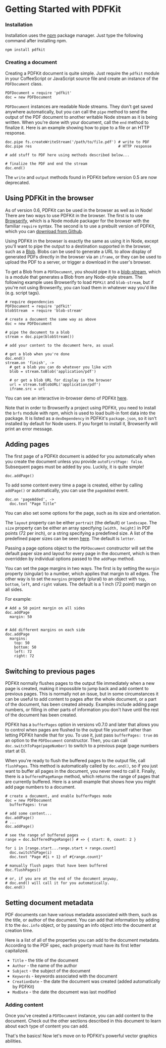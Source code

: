 # Getting Started with PDFKit

### Installation

Installation uses the [npm](http://npmjs.org/) package manager. Just type the
following command after installing npm.

    npm install pdfkit

### Creating a document

Creating a PDFKit document is quite simple. Just require the `pdfkit` module
in your CoffeeScript or JavaScript source file and create an instance of the
`PDFDocument` class.

    PDFDocument = require 'pdfkit'
    doc = new PDFDocument

`PDFDocument` instances are readable Node streams. They don't get saved anywhere automatically,
but you can call the `pipe` method to send the output of the PDF document to another
writable Node stream as it is being written. When you're done with your document, call
the `end` method to finalize it. Here is an example showing how to pipe to a file or an HTTP response.

    doc.pipe fs.createWriteStream('/path/to/file.pdf') # write to PDF
    doc.pipe res                                       # HTTP response

    # add stuff to PDF here using methods described below...

    # finalize the PDF and end the stream
    doc.end()

The `write` and `output` methods found in PDFKit before version 0.5 are now deprecated.

## Using PDFKit in the browser

As of version 0.6, PDFKit can be used in the browser as well as in Node!
There are two ways to use PDFKit in the browser.  The first is to use [Browserify](http://browserify.org/),
which is a Node module packager for the browser with the familiar `require` syntax.  The second is to use
a prebuilt version of PDFKit, which you can [download from Github](https://github.com/devongovett/pdfkit/releases).

Using PDFKit in the browser is exactly the same as using it in Node, except you'll want to pipe the
output to a destination supported in the browser, such as a
[Blob](https://developer.mozilla.org/en-US/docs/Web/API/Blob). Blobs can be used
to generate a URL to allow display of generated PDFs directly in the browser via an `iframe`, or they can
be used to upload the PDF to a server, or trigger a download in the user's browser.

To get a Blob from a `PDFDocument`, you should pipe it to a [blob-stream](https://github.com/devongovett/blob-stream),
which is a module that generates a Blob from any Node-style stream.  The following example uses Browserify to load
`PDFKit` and `blob-stream`, but if you're not using Browserify, you can load them in whatever way you'd like (e.g. script tags).

    # require dependencies
    PDFDocument = require 'pdfkit'
    blobStream  = require 'blob-stream'

    # create a document the same way as above
    doc = new PDFDocument

    # pipe the document to a blob
    stream = doc.pipe(blobStream())

    # add your content to the document here, as usual

    # get a blob when you're done
    doc.end()
    stream.on 'finish', ->
      # get a blob you can do whatever you like with
      blob = stream.toBlob('application/pdf')

      # or get a blob URL for display in the browser
      url = stream.toBlobURL('application/pdf')
      iframe.src = url

You can see an interactive in-browser demo of PDFKit [here](http://pdfkit.org/demo/browser.html).

Note that in order to Browserify a project using PDFKit, you need to install the `brfs` module with npm,
which is used to load built-in font data into the package. It is listed as a `devDependency` in
PDFKit's `package.json`, so it isn't installed by default for Node users.
If you forget to install it, Browserify will print an error message.

## Adding pages

The first page of a PDFKit document is added for you automatically when you
create the document unless you provide `autoFirstPage: false`. Subsequent pages must be added by you. Luckily, it is
quite simple!

    doc.addPage()

To add some content every time a page is created, either by calling `addPage()` or automatically, you can use the `pageAdded` event.

    doc.on 'pageAdded', ->
      doc.text "Page Title"

You can also set some options for the page, such as its size and orientation.

The `layout` property can be either `portrait` (the default) or `landscape`.
The `size` property can be either an array specifying `[width, height]` in PDF
points (72 per inch), or a string specifying a predefined size. A
list of the predefined paper sizes can be seen [here](https://github.com/devongovett/pdfkit/blob/b13423bf0a391ed1c33a2e277bc06c00cabd6bf9/lib/page.coffee#L72-L122). The
default is `letter`.

Passing a page options object to the `PDFDocument` constructor will
set the default paper size and layout for every page in the document, which is
then overridden by individual options passed to the `addPage` method.

You can set the page margins in two ways. The first is by setting the `margin`
property (singular) to a number, which applies that margin to all edges. The
other way is to set the `margins` property (plural) to an object with `top`,
`bottom`, `left`, and `right` values.  The default is a 1 inch (72 point) margin
on all sides.

For example:

    # Add a 50 point margin on all sides
    doc.addPage
      margin: 50


    # Add different margins on each side
    doc.addPage
      margins:
        top: 50
        bottom: 50
        left: 72
        right: 72

## Switching to previous pages

PDFKit normally flushes pages to the output file immediately when a new page is created, making
it impossible to jump back and add content to previous pages.  This is normally not an issue, but
in some circumstances it can be useful to add content to pages after the whole document, or a part
of the document, has been created already.  Examples include adding page numbers, or filling in other
parts of information you don't have until the rest of the document has been created.

PDFKit has a `bufferPages` option in versions v0.7.0 and later that allows you to control when
pages are flushed to the output file yourself rather than letting PDFKit handle that for you. To use
it, just pass `bufferPages: true` as an option to the `PDFDocument` constructor.  Then, you can call
`doc.switchToPage(pageNumber)` to switch to a previous page (page numbers start at 0).

When you're ready to flush the buffered pages to the output file, call `flushPages`.
This method is automatically called by `doc.end()`, so if you just want to buffer all pages in the document, you
never need to call it.  Finally, there is a `bufferedPageRange` method, which returns the range
of pages that are currently buffered.  Here is a small example that shows how you might add page
numbers to a document.

    # create a document, and enable bufferPages mode
    doc = new PDFDocument
      bufferPages: true

    # add some content...
    doc.addPage()
    # ...
    doc.addPage()

    # see the range of buffered pages
    range = doc.bufferedPageRange() # => { start: 0, count: 2 }

    for i in [range.start...range.start + range.count]
      doc.switchToPage(i)
      doc.text "Page #{i + 1} of #{range.count}"

    # manually flush pages that have been buffered
    doc.flushPages()

    # or, if you are at the end of the document anyway,
    # doc.end() will call it for you automatically.
    doc.end()

## Setting document metadata

PDF documents can have various metadata associated with them, such as the
title, or author of the document. You can add that information by adding it to
the `doc.info` object, or by passing an info object into the document at
creation time.

Here is a list of all of the properties you can add to the document metadata.
According to the PDF spec, each property must have its first letter
capitalized.

  * `Title` - the title of the document
  * `Author` - the name of the author
  * `Subject` - the subject of the document
  * `Keywords` - keywords associated with the document
  * `CreationDate` - the date the document was created (added automatically by PDFKit)
  * `ModDate` - the date the document was last modified

### Adding content

Once you've created a `PDFDocument` instance, you can add content to the
document. Check out the other sections described in this document to
learn about each type of content you can add.

That's the basics! Now let's move on to PDFKit's powerful vector graphics
abilities.
